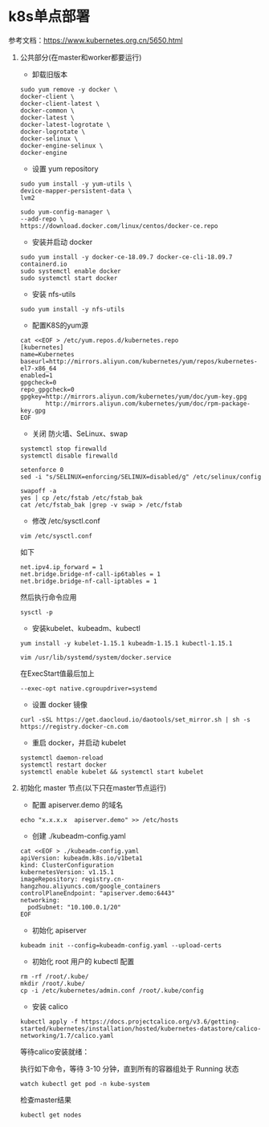 # k8s单点部署

参考文档：https://www.kubernetes.org.cn/5650.html

1. 公共部分(在master和worker都要运行)
    * 卸载旧版本
    ```
   sudo yum remove -y docker \
   docker-client \
   docker-client-latest \
   docker-common \
   docker-latest \
   docker-latest-logrotate \
   docker-logrotate \
   docker-selinux \
   docker-engine-selinux \
   docker-engine
   ```
   
   * 设置 yum repository
   
   ```
   sudo yum install -y yum-utils \
   device-mapper-persistent-data \
   lvm2
   
   sudo yum-config-manager \
   --add-repo \
   https://download.docker.com/linux/centos/docker-ce.repo
   ```
   
   * 安装并启动 docker
   
   ```
   sudo yum install -y docker-ce-18.09.7 docker-ce-cli-18.09.7 containerd.io
   sudo systemctl enable docker
   sudo systemctl start docker
   ```
   
   * 安装 nfs-utils
   
   ```
   sudo yum install -y nfs-utils
   ```
   
   * 配置K8S的yum源
   
   ```
   cat <<EOF > /etc/yum.repos.d/kubernetes.repo
   [kubernetes]
   name=Kubernetes
   baseurl=http://mirrors.aliyun.com/kubernetes/yum/repos/kubernetes-el7-x86_64
   enabled=1
   gpgcheck=0
   repo_gpgcheck=0
   gpgkey=http://mirrors.aliyun.com/kubernetes/yum/doc/yum-key.gpg
          http://mirrors.aliyun.com/kubernetes/yum/doc/rpm-package-key.gpg
   EOF
   ```
   
   * 关闭 防火墙、SeLinux、swap
   
   ```
   systemctl stop firewalld
   systemctl disable firewalld
   
   setenforce 0
   sed -i "s/SELINUX=enforcing/SELINUX=disabled/g" /etc/selinux/config
   
   swapoff -a
   yes | cp /etc/fstab /etc/fstab_bak
   cat /etc/fstab_bak |grep -v swap > /etc/fstab
   ```
   
   * 修改 /etc/sysctl.conf
   
   ```
   vim /etc/sysctl.conf
   ```
   如下
   
   ```
   net.ipv4.ip_forward = 1
   net.bridge.bridge-nf-call-ip6tables = 1
   net.bridge.bridge-nf-call-iptables = 1
   ```
   然后执行命令应用
   
   ```
   sysctl -p
   ```
   
   * 安装kubelet、kubeadm、kubectl
   
   ```
   yum install -y kubelet-1.15.1 kubeadm-1.15.1 kubectl-1.15.1
   ```
   
   ```
   vim /usr/lib/systemd/system/docker.service
   ```
   在ExecStart值最后加上
   ```
   --exec-opt native.cgroupdriver=systemd
   ```
   
   * 设置 docker 镜像
   
   ```
   curl -sSL https://get.daocloud.io/daotools/set_mirror.sh | sh -s https://registry.docker-cn.com
   ```
   
   * 重启 docker，并启动 kubelet
   
   ```
   systemctl daemon-reload
   systemctl restart docker
   systemctl enable kubelet && systemctl start kubelet
   ```
   
2. 初始化 master 节点(以下只在master节点运行)
    * 配置 apiserver.demo 的域名
    
    ```
   echo "x.x.x.x  apiserver.demo" >> /etc/hosts
   ```
   
   * 创建 ./kubeadm-config.yaml
   
   ```
   cat <<EOF > ./kubeadm-config.yaml
   apiVersion: kubeadm.k8s.io/v1beta1
   kind: ClusterConfiguration
   kubernetesVersion: v1.15.1
   imageRepository: registry.cn-hangzhou.aliyuncs.com/google_containers
   controlPlaneEndpoint: "apiserver.demo:6443"
   networking:
     podSubnet: "10.100.0.1/20"
   EOF
   ```
   
   * 初始化 apiserver
   
   ```
   kubeadm init --config=kubeadm-config.yaml --upload-certs
   ```
   
   * 初始化 root 用户的 kubectl 配置
   
   ```
   rm -rf /root/.kube/
   mkdir /root/.kube/
   cp -i /etc/kubernetes/admin.conf /root/.kube/config
   ```
   
   * 安装 calico
   
   ```
   kubectl apply -f https://docs.projectcalico.org/v3.6/getting-started/kubernetes/installation/hosted/kubernetes-datastore/calico-networking/1.7/calico.yaml
   ```
   等待calico安装就绪：
   
   执行如下命令，等待 3-10 分钟，直到所有的容器组处于 Running 状态
   
   ```
   watch kubectl get pod -n kube-system
   ```
   
   检查master结果
   
   ```
   kubectl get nodes
   ```
   
   



